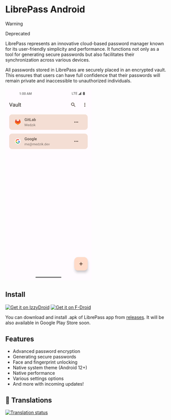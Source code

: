 # LibrePass Android

> [!WARNING]  
> Deprecated

LibrePass represents an innovative cloud-based password manager known for its user-friendly 
simplicity and performance.
It functions not only as a tool for generating secure passwords 
but also facilitates their synchronization across various devices.

All passwords stored in LibrePass are securely placed in an encrypted vault.
This ensures that users can have full confidence
that their passwords will remain private and inaccessible to unauthorized individuals.

<img src="/fastlane/metadata/android/en-US/images/phoneScreenshots/01.png" height="600"  alt="Application Screenshot"/>

## Install

[<img src="https://gitlab.com/IzzyOnDroid/repo/-/raw/master/assets/IzzyOnDroid.png" alt="Get it on IzzyDroid" height="70" align="center">](https://android.izzysoft.de/repo/apk/dev.medzik.librepass.android)
[<img src="https://fdroid.gitlab.io/artwork/badge/get-it-on.png" alt="Get it on F-Droid" height="70" align="center">](https://f-droid.org/en/packages/dev.medzik.librepass.android)

You can download and install .apk of LibrePass app from [releases](https://github.com/LibrePass/android/releases).
It will be also available in Google Play Store soon.

## Features

- Advanced password encryption
- Generating secure passwords
- Face and fingerprint unlocking
- Native system theme (Android 12+)
- Native performance
- Various settings options
- And more with incoming updates!

## 📝 Translations

<a href="https://hosted.weblate.org/projects/librepass/#languages">
    <img src="https://hosted.weblate.org/widgets/librepass/-/287x66-black.png" alt="Translation status" />
</a>
